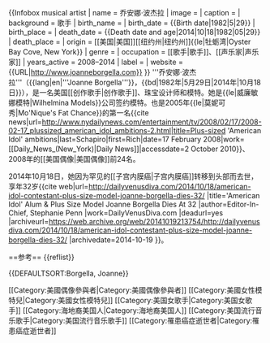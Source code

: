 {{Infobox musical artist
| name = 乔安娜·波杰拉
| image =
| caption =
| background = 歌手
| birth_name =
| birth_date = {{Birth date|1982|5|29}}
| birth_place =
| death_date = {{Death date and age|2014|10|18|1982|05|29}}
| death_place = 
| origin = [[美国|美国]][[纽约州|纽约州]]{{le|牡蛎湾|Oyster Bay Cove, New York}}
| genre =
| occupation = [[歌手|歌手]]、[[声乐家|声乐家]]
| years_active = 2008–2014
| label =
| website = {{URL|http://www.joanneborgella.com}}
}}
'''乔安娜·波杰拉'''（{{lang|en|'''Joanne Borgella'''}}，{{bd|1982年|5月29日|2014年|10月18日}}），是一名美国[[创作歌手|创作歌手]]、珠宝设计师和模特。她是{{le|威廉敏娜模特|Wilhelmina Models}}公司签约模特。也是2005年{{le|莫妮可秀|Mo'Nique's Fat Chance}}的第一名<ref name="Schapiro">{{cite news|url=http://www.nydailynews.com/entertainment/tv/2008/02/17/2008-02-17_plussized_american_idol_ambitions-2.html|title=Plus-sized 'American Idol' ambitions|last=Schapiro|first=Rich|date=17 February 2008|work=[[Daily_News_(New_York)|Daily News]]|accessdate=2 October 2010}}</ref>、2008年的[[美国偶像|美国偶像]]前24名。

2014年10月18日，她因为罕见的[[子宫内膜癌|子宫内膜癌]]转移到头部而去世，享年32岁<ref name="Death">{{cite web|url=http://dailyvenusdiva.com/2014/10/18/american-idol-contestant-plus-size-model-joanne-borgella-dies-32/ |title='American Idol' Alum & Plus Size Model Joanne Borgella Dies At 32 |author=Editor-In-Chief, Stephanie Penn |work=DailyVenusDiva.com |deadurl=yes |archiveurl=https://web.archive.org/web/20141019213754/http://dailyvenusdiva.com/2014/10/18/american-idol-contestant-plus-size-model-joanne-borgella-dies-32/ |archivedate=2014-10-19 }}</ref>。

==参考==
{{reflist}}

{{DEFAULTSORT:Borgella, Joanne}}

[[Category:美國偶像參與者|Category:美國偶像參與者]]
[[Category:美國女性模特兒|Category:美國女性模特兒]]
[[Category:美国女歌手|Category:美国女歌手]]
[[Category:海地裔美国人|Category:海地裔美国人]]
[[Category:美国流行音乐歌手|Category:美国流行音乐歌手]]
[[Category:罹患癌症逝世者|Category:罹患癌症逝世者]]